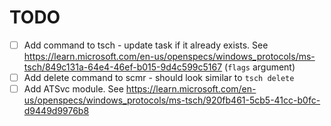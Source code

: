 # TODO

- [ ] Add command to tsch - update task if it already exists. See https://learn.microsoft.com/en-us/openspecs/windows_protocols/ms-tsch/849c131a-64e4-46ef-b015-9d4c599c5167 (`flags` argument)
- [ ] Add delete command to scmr - should look similar to `tsch delete`
- [ ] Add ATSvc module. See https://learn.microsoft.com/en-us/openspecs/windows_protocols/ms-tsch/920fb461-5cb5-41cc-b0fc-d9449d9976b8
